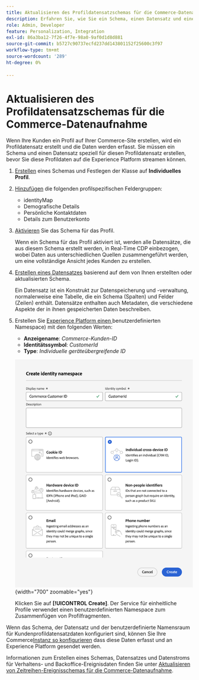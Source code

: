 ```yaml
---
title: Aktualisieren des Profildatensatzschemas für die Commerce-Datenaufnahme
description: Erfahren Sie, wie Sie ein Schema, einen Datensatz und einen Datenstrom erstellen, um Commerce-Profildatensatzdaten zu erfassen und an die Experience Platform zu senden.
role: Admin, Developer
feature: Personalization, Integration
exl-id: 86a3ba12-7f26-4f7e-98a0-9af0d1d8d881
source-git-commit: b5727c90737ecfd237dd143801152f25600c3f97
workflow-type: tm+mt
source-wordcount: '289'
ht-degree: 0%

---
```


# Aktualisieren des Profildatensatzschemas für die Commerce-Datenaufnahme

Wenn Ihre Kunden ein Profil auf Ihrer Commerce-Site erstellen, wird ein Profildatensatz erstellt und die Daten werden erfasst. Sie müssen ein Schema und einen Datensatz speziell für diesen Profildatensatz erstellen, bevor Sie diese Profildaten auf die Experience Platform streamen können.

1. [Erstellen](https://experienceleague.adobe.com/en/docs/experience-platform/xdm/ui/resources/schemas) eines Schemas und Festlegen der Klasse auf **Individuelles Profil**.

1. [Hinzufügen](https://experienceleague.adobe.com/en/docs/experience-platform/xdm/ui/resources/schemas) die folgenden profilspezifischen Feldergruppen:

   - identityMap
   - Demografische Details
   - Persönliche Kontaktdaten
   - Details zum Benutzerkonto

1. [Aktivieren](https://experienceleague.adobe.com/en/docs/experience-platform/xdm/ui/resources/schemas) Sie das Schema für das Profil.

   Wenn ein Schema für das Profil aktiviert ist, werden alle Datensätze, die aus diesem Schema erstellt werden, in Real-Time CDP einbezogen, wobei Daten aus unterschiedlichen Quellen zusammengeführt werden, um eine vollständige Ansicht jedes Kunden zu erstellen.

1. [Erstellen eines Datensatzes](https://experienceleague.adobe.com/en/docs/platform-learn/implement-mobile-sdk/experience-cloud/platform) basierend auf dem von Ihnen erstellten oder aktualisierten Schema.

   Ein Datensatz ist ein Konstrukt zur Datenspeicherung und -verwaltung, normalerweise eine Tabelle, die ein Schema (Spalten) und Felder (Zeilen) enthält. Datensätze enthalten auch Metadaten, die verschiedene Aspekte der in ihnen gespeicherten Daten beschreiben.

1. Erstellen Sie [ Experience Platform einen ](https://experienceleague.adobe.com/en/docs/experience-platform/identity/features/namespaces#create-namespaces)benutzerdefinierten Namespace) mit den folgenden Werten:

   - **Anzeigename**: _Commerce-Kunden-ID_
   - **Identitätssymbol**: _CustomerId_
   - **Type**: _Individuelle geräteübergreifende ID_

   ![Benutzerdefinierten Namespace erstellen](assets/custom-namespace.png){width="700" zoomable="yes"}

   Klicken Sie auf **[!UICONTROL Create]**. Der Service für einheitliche Profile verwendet einen benutzerdefinierten Namespace zum Zusammenfügen von Profilfragmenten.

Wenn das Schema, der Datensatz und der benutzerdefinierte Namensraum für Kundenprofildatensatzdaten konfiguriert sind, können Sie Ihre Commerce[Instanz so konfigurieren](connect-data.md#data-collection) dass diese Daten erfasst und an Experience Platform gesendet werden.

Informationen zum Erstellen eines Schemas, Datensatzes und Datenstroms für Verhaltens- und Backoffice-Ereignisdaten finden Sie unter [Aktualisieren von Zeitreihen-Ereignisschemas für die Commerce-Datenaufnahme](update-xdm.md).
